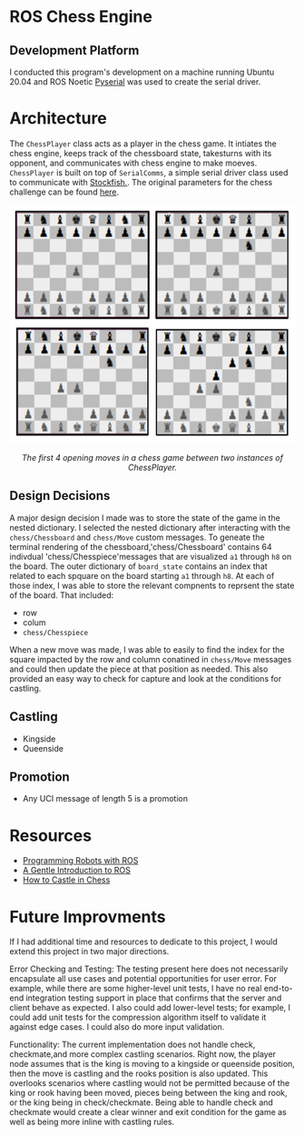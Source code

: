 # ROS Chess Engine


## Development Platform
I conducted this program's development on a machine running Ubuntu 20.04 and ROS Noetic  [Pyserial](https://pyserial.readthedocs.io/en/latest/pyserial.html) was used to create the serial driver.

# Architecture
The `ChessPlayer` class acts as a player in the chess game. It intiates the chess engine, keeps track of the chessboard state, takesturns with its opponent, and communicates with chess engine to make moeves. `ChessPlayer` is built on top of `SerialComms`, a simple serial driver class used to communicate with [Stockfish.](https://stockfishchess.org/). The original parameters for the chess challenge can be found [here](https://github.com/WHOIGit/ros-chess-challenge).

<p align="center">
  <img width="580" height="420" src="https://github.com/amfry/sp23-ros-chess-challenge/blob/main/docs/chess_opening_seq.png">
</p>
<p <p align="center">
  <em>The first 4 opening moves in a chess game between two instances of ChessPlayer.</em>
</p>

## Design Decisions
A major design decision I made was to store the state of the game in the nested dictionary. I selected the nested dictionary after interacting with the `chess/Chessboard` and `chess/Move` custom messages. To geneate the terminal rendering of the chessboard,'chess/Chessboard' contains 64 indivdual 'chess/Chesspiece'messages that are visualized `a1` through `h8` on the board. The outer dictionary of `board_state` contains an index that related to each spquare on the board starting `a1` through `h8`. At each of those index, I was able to store the relevant compnents to reprsent the state of the board. That included: 
  - row
  - colum
  - `chess/Chesspiece`
  
  When a new move was made, I was able to easily to find the index for the square impacted by the row and column conatined in `chess/Move` messages and could then update the piece at that position as needed. This also provided an easy way to check for capture and look at the conditions for castling.

## Castling
- Kingside
- Queenside
## Promotion
- Any UCI message of length 5 is a promotion

# Resources
- [Programming Robots with ROS](https://www.oreilly.com/library/view/programming-robots-with/9781449325480/)
- [A Gentle Introduction to ROS](https://jokane.net/agitr/)
- [How to Castle in Chess](https://www.chess.com/article/view/how-to-castle-in-chess)

# Future Improvments
If I had additional time and resources to dedicate to this project, I would extend this project in two major directions.

Error Checking and Testing: The testing present here does not necessarily encapsulate all use cases and potential opportunities for user error. For example, while there are some higher-level unit tests, I have no real end-to-end integration testing support in place that confirms that the server and client behave as expected. I also could add lower-level tests; for example, I could add unit tests for the compression algorithm itself to validate it against edge cases. I could also do more input validation.

Functionality: The current implementation does not handle check, checkmate,and more complex castling scenarios. Right now, the player node assumes that is the king is moving to a kingside or queenside position, then the move is castling and the rooks position is also updated. This overlooks scenarios where castling would not be permitted because of the king or rook having been moved, pieces being between the king and rook, or the king being in check/checkmate. Being able to handle check and checkmate would create a clear winner and exit condition for the game as well as being more inline with castling rules.
